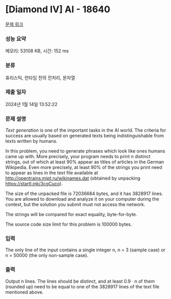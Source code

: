 # [Diamond IV] AI - 18640 

[문제 링크](https://www.acmicpc.net/problem/18640) 

### 성능 요약

메모리: 53108 KB, 시간: 152 ms

### 분류

휴리스틱, 런타임 전의 전처리, 문자열

### 제출 일자

2024년 1월 14일 13:52:22

### 문제 설명

<p><em>Text generation</em> is one of the important tasks in the AI world. The criteria for success are usually based on generated texts being indistinguishable from texts written by humans.</p>

<p>In this problem, you need to generate phrases which look like ones humans came up with. More precisely, your program needs to print n distinct strings, out of which at least 90% appear as titles of articles in the German Wikipedia. Even more precisely, at least 90% of the strings you print need to appear as lines in the text file available at <a href="http://opentrains.mipt.ru/wikinames.dat">http://opentrains.mipt.ru/wikinames.dat</a> (obtained by unpacking <a href="https://startl.ink/3cgCuco">https://startl.ink/3cgCuco</a>).</p>

<p>The size of the unpacked file is 72036684 bytes, and it has 3828917 lines. You are allowed to download and analyze it on your computer during the contest, but the solution you submit must not access the network.</p>

<p>The strings will be compared for exact equality, byte-for-byte.</p>

<p>The source code size limit for this problem is 100000 bytes.</p>

### 입력 

 <p>The only line of the input contains a single integer n, n = 3 (sample case) or n = 50000 (the only non-sample case).</p>

### 출력 

 <p>Output n lines. The lines should be distinct, and at least 0.9 · n of them (rounded up) need to be equal to one of the 3828917 lines of the text file mentioned above.</p>

